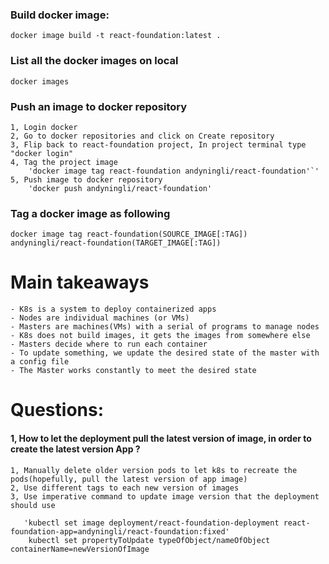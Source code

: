 ### Build docker image:
```
docker image build -t react-foundation:latest .
```
### List all the docker images on local
```
docker images
```
### Push an image to docker repository
```angular2html
1, Login docker 
2, Go to docker repositories and click on Create repository
3, Flip back to react-foundation project, In project terminal type "docker login"
4, Tag the project image
    'docker image tag react-foundation andyningli/react-foundation'`'
5, Push image to docker repository
    'docker push andyningli/react-foundation'

```
###  Tag a docker image as following
```
docker image tag react-foundation(SOURCE_IMAGE[:TAG]) andyningli/react-foundation(TARGET_IMAGE[:TAG])
```

# Main takeaways 
```angular2html
- K8s is a system to deploy containerized apps
- Nodes are individual machines (or VMs)
- Masters are machines(VMs) with a serial of programs to manage nodes
- K8s does not build images, it gets the images from somewhere else
- Masters decide where to run each container
- To update something, we update the desired state of the master with a config file
- The Master works constantly to meet the desired state
```
# Questions: 
 #### 1, How to let the deployment pull the latest version of image, in order to create the latest version App ?
```angular2html
1, Manually delete older version pods to let k8s to recreate the pods(hopefully, pull the latest version of app image)
2, Use different tags to each new version of images
3, Use imperative command to update image version that the deployment should use

   'kubectl set image deployment/react-foundation-deployment react-foundation-app=andyningli/react-foundation:fixed'
    kubectl set propertyToUpdate typeOfObject/nameOfObject containerName=newVersionOfImage
```

